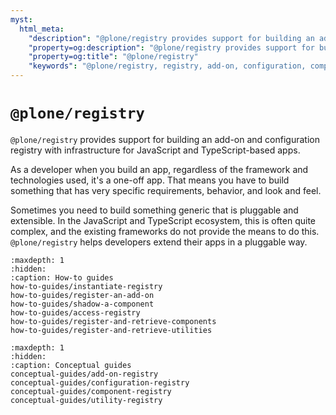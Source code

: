 ```yaml
---
myst:
  html_meta:
    "description": "@plone/registry provides support for building an add-on and configuration registry with infrastructure for JavaScript and TypeScript-based apps."
    "property=og:description": "@plone/registry provides support for building an add-on and configuration registry with infrastructure for JavaScript and TypeScript-based apps."
    "property=og:title": "@plone/registry"
    "keywords": "@plone/registry, registry, add-on, configuration, component, utility, JavaScript, TypeScript, app"
---
```


# `@plone/registry`

`@plone/registry` provides support for building an add-on and configuration registry with infrastructure for JavaScript and TypeScript-based apps.

As a developer when you build an app, regardless of the framework and technologies used, it's a one-off app.
That means you have to build something that has very specific requirements, behavior, and look and feel.

Sometimes you need to build something generic that is pluggable and extensible.
In the JavaScript and TypeScript ecosystem, this is often quite complex, and the existing frameworks do not provide the means to do this.
`@plone/registry` helps developers extend their apps in a pluggable way.


```{toctree}
:maxdepth: 1
:hidden:
:caption: How-to guides
how-to-guides/instantiate-registry
how-to-guides/register-an-add-on
how-to-guides/shadow-a-component
how-to-guides/access-registry
how-to-guides/register-and-retrieve-components
how-to-guides/register-and-retrieve-utilities
```


```{toctree}
:maxdepth: 1
:hidden:
:caption: Conceptual guides
conceptual-guides/add-on-registry
conceptual-guides/configuration-registry
conceptual-guides/component-registry
conceptual-guides/utility-registry
```

